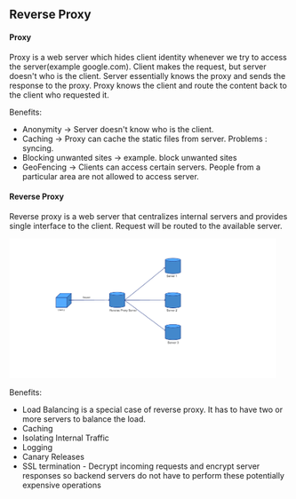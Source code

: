 ## Reverse Proxy

#### Proxy
Proxy is a web server which hides client identity whenever we try to access the server(example google.com).
Client makes the request, but server doesn't who is the client. Server essentially knows the proxy and sends the response to the proxy.
Proxy knows the client and route the content back to the client who requested it.

Benefits:
- Anonymity -> Server doesn't know who is the client.
- Caching -> Proxy can cache the static files from server. Problems : syncing.
- Blocking unwanted sites ->  example. block unwanted sites
- GeoFencing -> Clients can access certain servers. People from a particular area are not allowed to access server.

#### Reverse Proxy
Reverse proxy is a web server that centralizes internal servers and provides single interface to the client. Request will be routed to the available server. 

<img src="../assets/reverse_proxy.png" width="480"/>

Benefits:
- Load Balancing is a special case of reverse proxy. It has to have two or more servers to balance the load. 
- Caching
- Isolating Internal Traffic
- Logging
- Canary Releases
- SSL termination - Decrypt incoming requests and encrypt server responses so backend servers do not have to perform these potentially expensive operations
